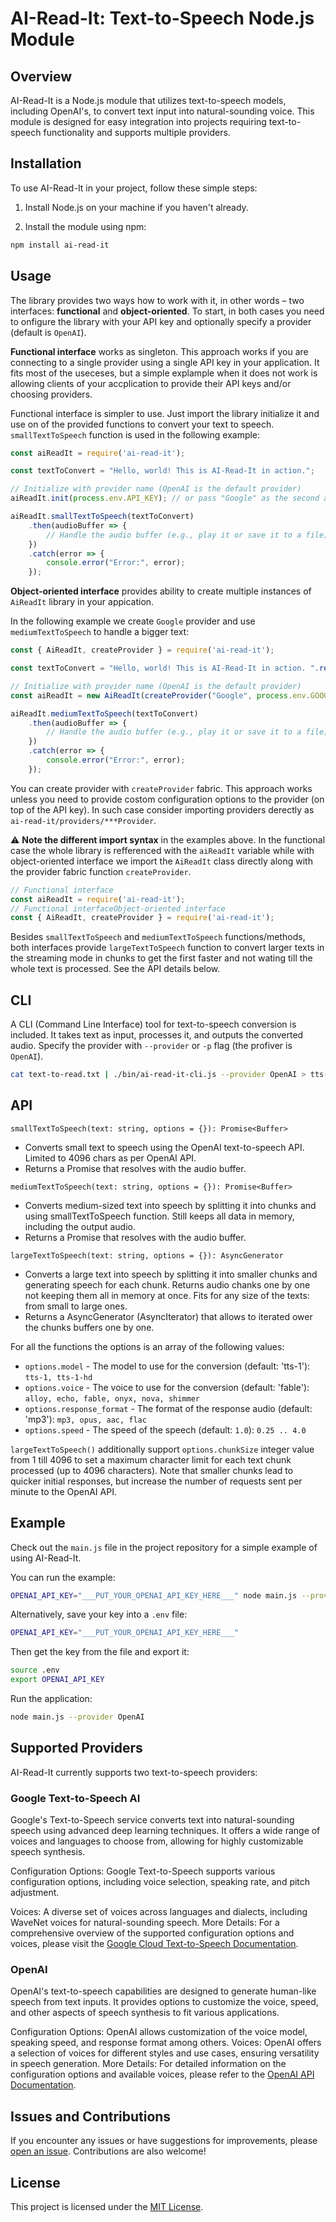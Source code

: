 # AI-Read-It: Text-to-Speech Node.js Module

## Overview

AI-Read-It is a Node.js module that utilizes text-to-speech models, including OpenAI's, to convert text input into natural-sounding voice. This module is designed for easy integration into projects requiring text-to-speech functionality and supports multiple providers.

## Installation

To use AI-Read-It in your project, follow these simple steps:

1. Install Node.js on your machine if you haven't already.

2. Install the module using npm:

```bash
npm install ai-read-it
```

## Usage

The library provides two ways how to work with it, in other words – two interfaces: **functional** and **object-oriented**.
To start, in both cases you need to onfigure the library with your API key and optionally specify a provider (default is `OpenAI`).

**Functional interface** works as singleton. This approach works if you are connecting to a single provider using a single API key
in your application. It fits most of the useceses, but a simple explample when it does not work is allowing clients of your
accplication to provide their API keys and/or choosing providers.

Functional interface is simpler to use. Just import the library initialize it and use on of the provided functions to convert
your text to speech. `smallTextToSpeech` function is used in the following example:

```js
const aiReadIt = require('ai-read-it');

const textToConvert = "Hello, world! This is AI-Read-It in action.";

// Initialize with provider name (OpenAI is the default provider)
aiReadIt.init(process.env.API_KEY); // or pass "Google" as the second argument for Google Cloud Text-to-Speech

aiReadIt.smallTextToSpeech(textToConvert)
    .then(audioBuffer => {
        // Handle the audio buffer (e.g., play it or save it to a file)
    })
    .catch(error => {
        console.error("Error:", error);
    });
```

**Object-oriented interface** provides ability to create multiple instances of `AiReadIt` library in your appication.

In the following example we create `Google` provider and use `mediumTextToSpeech` to handle a bigger text:

```js
const { AiReadIt, createProvider } = require('ai-read-it');

const textToConvert = "Hello, world! This is AI-Read-It in action. ".repeat(150);

// Initialize with provider name (OpenAI is the default provider)
const aiReadIt = new AiReadIt(createProvider("Google", process.env.GOOGLE_APPLICATION_CREDENTIALS_JSON)); // or "OpenAI" for OpenAI Text-to-Speech

aiReadIt.mediumTextToSpeech(textToConvert)
    .then(audioBuffer => {
        // Handle the audio buffer (e.g., play it or save it to a file)
    })
    .catch(error => {
        console.error("Error:", error);
    });
```

You can create provider with `createProvider` fabric. This approach works unless you need to provide costom configuration options
to the provider (on top of the API key). In such case consider importing providers derectly as `ai-read-it/providers/***Provider`.

:warning: **Note the different import syntax** in the examples above. In the functional case the whole library is refferenced
with the `aiReadIt` variable while with object-oriented interface we import the `AiReadIt` class directly along with the 
provider fabric function `createProvider`.

```js
// Functional interface
const aiReadIt = require('ai-read-it');
// Functional interfaceObject-oriented interface
const { AiReadIt, createProvider } = require('ai-read-it');
```

Besides `smallTextToSpeech` and `mediumTextToSpeech` functions/methods, both interfaces provide `largeTextToSpeech` function to convert larger texts in the streaming mode in chunks to get the first faster and not wating till the whole text is processed. See the API details below.

## CLI

A CLI (Command Line Interface) tool for text-to-speech conversion is included. It takes text as input, processes it, and outputs the converted audio. Specify the provider with `--provider` or `-p` flag (the profiver is `OpenAI`).

```bash
cat text-to-read.txt | ./bin/ai-read-it-cli.js --provider OpenAI > tts-audio.mp3
```

## API

`smallTextToSpeech(text: string, options = {}): Promise<Buffer>`

- Converts small text to speech using the OpenAI text-to-speech API. Limited to 4096 chars as per OpenAI API.
- Returns a Promise that resolves with the audio buffer.

`mediumTextToSpeech(text: string, options = {}): Promise<Buffer>`

- Converts medium-sized text into speech by splitting it into chunks and using smallTextToSpeech function. Still keeps all data in memory, including the output audio.
- Returns a Promise that resolves with the audio buffer.

`largeTextToSpeech(text: string, options = {}): AsyncGenerator`

- Converts a large text into speech by splitting it into smaller chunks and generating speech for each chunk. Returns audio chanks one by one not keeping them all in memory at once. Fits for any size of the texts: from small to large ones.
- Returns a AsyncGenerator (AsyncIterator) that allows to iterated ower the chunks buffers one by one.

For all the functions the options is an array of the following values:
- `options.model` - The model to use for the conversion (default: 'tts-1'): `tts-1, tts-1-hd`
- `options.voice` - The voice to use for the conversion (default: 'fable'): `alloy, echo, fable, onyx, nova, shimmer`
- `options.response_format` - The format of the response audio (default: 'mp3'): `mp3, opus, aac, flac`
- `options.speed` - The speed of the speech (default: `1.0`): `0.25 .. 4.0`

`largeTextToSpeech()` additionally support `options.chunkSize` integer value from 1 till 4096 to set a maximum character limit
for each text chunk processed (up to 4096 characters). Note that smaller chunks lead to quicker initial responses, but increase
the number of requests sent per minute to the OpenAI API.

## Example

Check out the `main.js` file in the project repository for a simple example of using AI-Read-It.

You can run the example:

```bash
OPENAI_API_KEY="___PUT_YOUR_OPENAI_API_KEY_HERE___" node main.js --provider OpenAI
```

Alternatively, save your key into a `.env` file:

```bash
OPENAI_API_KEY="___PUT_YOUR_OPENAI_API_KEY_HERE___"
```

Then get the key from the file and export it:

```bash
source .env
export OPENAI_API_KEY
```

Run the application:

```bash
node main.js --provider OpenAI
```

## Supported Providers

AI-Read-It currently supports two text-to-speech providers:

### Google Text-to-Speech AI

Google's Text-to-Speech service converts text into natural-sounding speech using advanced deep learning techniques. It offers a wide range of voices and languages to choose from, allowing for highly customizable speech synthesis.

Configuration Options: Google Text-to-Speech supports various configuration options, including voice selection, speaking rate, and pitch adjustment.

Voices: A diverse set of voices across languages and dialects, including WaveNet voices for natural-sounding speech.
More Details: For a comprehensive overview of the supported configuration options and voices, please visit the [Google Cloud Text-to-Speech Documentation](https://cloud.google.com/text-to-speech/docs).

### OpenAI

OpenAI's text-to-speech capabilities are designed to generate human-like speech from text inputs. It provides options to customize the voice, speed, and other aspects of speech synthesis to fit various applications.

Configuration Options: OpenAI allows customization of the voice model, speaking speed, and response format among others.
Voices: OpenAI offers a selection of voices for different styles and use cases, ensuring versatility in speech generation.
More Details: For detailed information on the configuration options and available voices, please refer to the [OpenAI API Documentation](https://platform.openai.com/docs/guides/text-to-speech).

## Issues and Contributions

If you encounter any issues or have suggestions for improvements, please [open an issue](https://github.com/feedbee/ai-read-it/issues/new). Contributions are also welcome!

## License

This project is licensed under the [MIT License](https://opensource.org/license/mit/).
